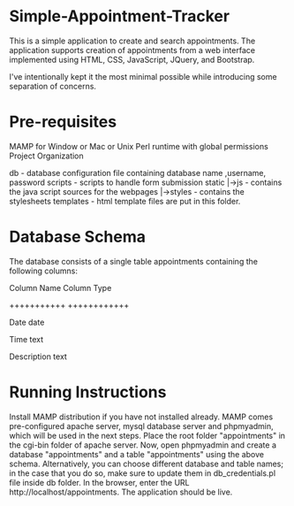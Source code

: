 # Simple-Appointment-Tracker

This is a simple application to create and search appointments. The application supports creation of appointments from a web interface implemented using HTML, CSS, JavaScript, JQuery, and Bootstrap.

I've intentionally kept it the most minimal possible while introducing some separation of concerns.

# Pre-requisites

MAMP for Window or Mac or Unix
Perl runtime with global permissions
Project Organization

db - database configuration file containing database name ,username, password scripts - scripts to handle form submission static |->js - contains the java script sources for the webpages |->styles - contains the stylesheets templates - html template files are put in this folder.

# Database Schema

The database consists of a single table appointments containing the following columns:

Column Name Column Type

+++++++++++ ++++++++++++

Date date

Time text

Description text

# Running Instructions

Install MAMP distribution if you have not installed already.
MAMP comes pre-configured apache server, mysql database server and phpmyadmin, which will be used in the next steps.
Place the root folder "appointments" in the cgi-bin folder of apache server.
Now, open phpmyadmin and create a database "appointments" and a table "appointments" using the above schema.
Alternatively, you can choose different database and table names; in the case that you do so, make sure to update them in db_credentials.pl file inside db folder.
In the browser, enter the URL http://localhost/appointments.
The application should be live.
